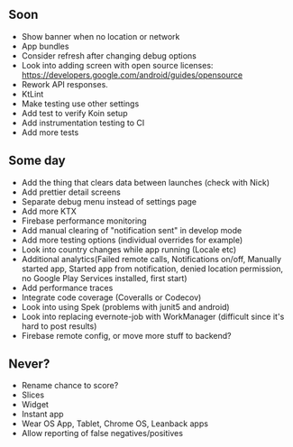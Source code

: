 ## Soon
* Show banner when no location or network
* App bundles
* Consider refresh after changing debug options
* Look into adding screen with open source licenses: https://developers.google.com/android/guides/opensource
* Rework API responses.
* KtLint
* Make testing use other settings
* Add test to verify Koin setup
* Add instrumentation testing to CI
* Add more tests

## Some day
* Add the thing that clears data between launches (check with Nick)
* Add prettier detail screens
* Separate debug menu instead of settings page
* Add more KTX
* Firebase performance monitoring
* Add manual clearing of "notification sent" in develop mode
* Add more testing options (individual overrides for example)
* Look into country changes while app running (Locale etc)
* Additional analytics(Failed remote calls, Notifications on/off, Manually started app, Started app from notification, denied location permission, no Google Play Services installed, first start)
* Add performance traces
* Integrate code coverage (Coveralls or Codecov)
* Look into using Spek (problems with junit5 and android)
* Look into replacing evernote-job with WorkManager (difficult since it's hard to post results)
* Firebase remote config, or move more stuff to backend?

## Never?
* Rename chance to score?
* Slices
* Widget
* Instant app
* Wear OS App, Tablet, Chrome OS, Leanback apps
* Allow reporting of false negatives/positives

